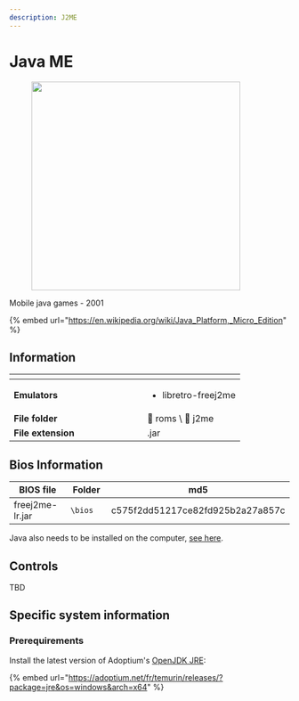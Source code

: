 ```yaml
---
description: J2ME
---
```


# Java ME

<div align="left"><figure><img src="https://raw.githubusercontent.com/fabricecaruso/es-theme-carbon/fb69ee3e5daf0db1c90d85d4a743edf1cc8a1843/art/logos/j2me.svg" alt="" width="375"><figcaption></figcaption></figure></div>

Mobile java games - 2001

{% embed url="https://en.wikipedia.org/wiki/Java_Platform,_Micro_Edition" %}

## Information

<table data-header-hidden><thead><tr><th width="224"></th><th></th></tr></thead><tbody><tr><td><strong>Emulators</strong></td><td><ul><li>libretro-freej2me</li></ul></td></tr><tr><td><strong>File folder</strong></td><td><span data-gb-custom-inline data-tag="emoji" data-code="1f4c2">📂</span> roms \ <span data-gb-custom-inline data-tag="emoji" data-code="1f4c2">📂</span> j2me</td></tr><tr><td><strong>File extension</strong></td><td>.jar</td></tr></tbody></table>

## Bios Information

<table><thead><tr><th width="209.55555555555557">BIOS file</th><th width="189">Folder</th><th>md5</th></tr></thead><tbody><tr><td>freej2me-lr.jar</td><td><code>\bios</code></td><td>c575f2dd51217ce82fd925b2a27a857c</td></tr></tbody></table>

Java also needs to be installed on the computer, [see here](java.md#prerequirements).

## Controls

TBD

## Specific system information

### Prerequirements

Install the latest version of Adoptium's [OpenJDK JRE](https://adoptium.net/temurin/releases/?os=windows\&arch=x64\&package=jre):

{% embed url="https://adoptium.net/fr/temurin/releases/?package=jre&os=windows&arch=x64" %}
